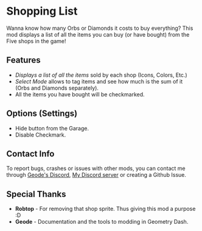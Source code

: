 # Shopping List

Wanna know how many Orbs or Diamonds it costs to buy everything? This mod displays a list of all the items you can buy (or have bought) from the Five shops in the game!

## Features

* <cy>*Displays a list of all the items*</c> sold by each shop (Icons, Colors, Etc.)
* <cg>*Select Mode*</c> allows to tag items and see how much is the sum of it (Orbs and Diamonds separately).
* All the items you have bought will be checkmarked.

## Options (Settings)

* Hide button from the Garage.
* Disable Checkmark.

## Contact Info

To report bugs, crashes or issues with other mods, you can contact me through [Geode's Discord](https://discord.gg/9e43WMKzhp), [My Discord server](https://discord.gg/tFUyJw5) or creating a Github Issue.

## Special Thanks

* **Robtop** - For removing that shop sprite. Thus giving this mod a purpose :D
* **Geode** - Documentation and the tools to modding in Geometry Dash.
